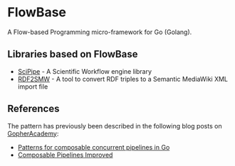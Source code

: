 FlowBase
========

A Flow-based Programming micro-framework for Go (Golang).

Libraries based on FlowBase
---------------------------

- [SciPipe](http://scipipe.org) - A Scientific Workflow engine library
- [RDF2SMW](https://github.com/samuell/rdf2smw) - A tool to convert RDF triples
  to a Semantic MediaWiki XML import file

References
----------

The pattern has previously been described in the following blog posts on [GopherAcademy](https://gopheracademy.com/):

- [Patterns for composable concurrent pipelines in Go](https://blog.gopheracademy.com/composable-pipelines-pattern/)
- [Composable Pipelines Improved](https://blog.gopheracademy.com/advent-2015/composable-pipelines-improvements/)
